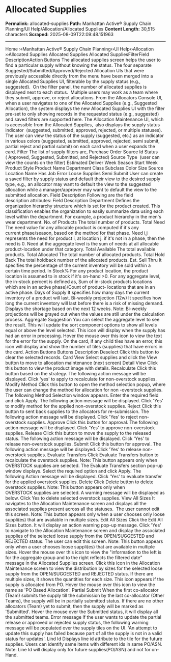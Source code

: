 # Allocated Supplies

**Permalink:** allocated-supplies
**Path:** Manhattan Active® Supply Chain Planning/UI Help/Allocation/Allocated Supplies
**Content Length:** 30,515 characters
**Scraped:** 2025-08-09T22:09:48.151963

---

Home ››Manhattan Active® Supply Chain Planning››UI Help››Allocation ››Allocated Supplies Allocated Supplies Allocated SuppliesFilterField DescriptionAction Buttons The allocated supplies screen helps the user to find a particular supply without knowing the status. The four separate Suggested/Submitted/Approved/Rejected Allocation UIs that were previously accessible directly from the menu have been merged into a single Allocated Supplies UI, filterable by the supply status (e.g., suggested).  On the filter panel, the number of allocated supplies is displayed next to each status.  Multiple users may work as a team where they submit, approve, or reject allocations. From the Allocators Console UI, when a user navigates to one of the Allocated Supplies (e.g., Suggested Allocation), the system displays the new Allocated Supplies UI with the filter pre-set to only showing records in the requested status (e.g., suggested) and saved filters are supported here. The Allocation Maintenance UI, which is accessible from the Allocated Supplies,  also displays the supply status indicator  (suggested, submitted, approved, rejected, or multiple statuses). The user can view the status of the supply (suggested, etc.) as an indicator in various colors (suggested, submitted, approved, rejected, semi submit, partial reject and partial submit) on each card when a user expands the card. Filter The list of supply filters are, Purchase Order Source Id Status ( Approved, Suggested, Submitted, and Rejected) Source Type  (user can view the counts on the filter) Estimated Deliver Week Season Start Week Product Style Product Name Department Class Subclass Color Size Source Location Name Has Job Error Loose Supplies Semi Submit User can create a saved filter by supply status and default their view to the desired supply type, e.g., an allocator may want to default the view to the suggested allocation while a manager/approver may want to default the view to the submitted allocation. Field Description Following are the field description attributes: Field Description Department Defines the organization hierarchy structure which is set for the product created. This classification enables the organization to easily summarize data using each level within the department. For example, a product hierarchy in the men's wear department. No. of Products The total number of products. Total Need The need value for any allocable product is computed if it's any current phase/season, based on the method for that phase. Need i,j represents the need for product i, at location j. if it's not in a phase, then the need is 0. Need at the aggregate level is the sum of needs at all allocable product-location under that category. Total Available The total available products. Total Allocated The total number of allocated products. Total Hold Back The total holdback number of the allocated products. Est. Sell Thru It specifies the percentage of the current inventory will be sold within a certain time period. In Stock% For any product location, the product location is assumed to in stock if it's on-hand >0. For any aggregate level, the in-stock percent is defined as, Sum of in-stock products locations which are in an active phase)/Count of product- locations that are in an active phase. Days of Supply It specifies how many days the current inventory of a product will last. Bi-weekly projection (12w) It specifies how long the current inventory will last before there is a risk of missing demand. Displays the shortage based on the next 12 weeks. Note: Bi-weekly projections will be grayed out when the values are still under the calculation process. Aggregate Suggestion You can select the aggregate level to see the result. This will update the sort component options to show all levels equal or above the level selected. This icon will display when the supply has had an error in processing. Hover the mouse over this icon to view the text for the error for the supply. On the card, if any child tiles have an error, this icon will display and show the number of tiles (supplies) that have errors in the card. Action Buttons Buttons Description Deselect Click this button to clear the selected records. Card View Select supplies and click the View button to move to allocation maintenance (next screen) Detail View Click this button to view the product image with details. Recalculate Click this button based on the strategy. The following action message will be displayed. Click 'yes' to apply to recalculate for non-overstock supplies. Modify Method Click this button to open the method selection popup, where the user can change the method for allocation for non -overstock supplies. The following Method Selection window appears. Enter the required field and click Apply. The following action message will be displayed. Click 'Yes' to modify method for the applied non-overstock supplies. Reject Click this button to sent back supplies to the allocators for re-submission. The following action message will be displayed. Click 'Yes' to reject non-overstock supplies. Approve Click this button for approval. The following action message will be displayed. Click 'Yes' to approve non-overstock supplies. Release Click this button to move the supply to the released status. The following action message will be displayed. Click 'Yes' to release non-overstock supplies. Submit Click this button for approval. The following action message will be displayed. Click 'Yes' to release non-overstock supplies. Evaluate Transfers Click Evaluate Transfers button to recalculate the overstock supplies. Note: This button appears only when OVERSTOCK supplies are selected. The Evaluate Transfers section pop-up window displays. Select the required option and click Apply. The following Action message will be displayed. Click 'Yes' to evaluate transfer for the applied overstock supplies. Delete Click Delete button to delete overstock supplies. Note: This button appears only when OVERSTOCK supplies are selected. A warning message will be displayed as below. Click Yes to delete selected overstock supplies. View All Sizes It navigates to the Allocation Maintenance screen and displays all the associated supplies present across all the statuses.  The user cannot edit this screen. Note: This button appears only when a user chooses only loose suppli(es) that are available in multiple sizes. Edit All Sizes Click the Edit All Sizes button. It will display an action warning pop-up message. Click 'Yes' to navigate to the Allocation Maintenance screen and display the associated supplies of the selected loose supply from the OPEN/SUGGESTED and REJECTED status. The user can edit this screen. Note: This button appears only when a user chooses loose suppli(es) that are available in multiple sizes. Hover the mouse over this icon to view the "information to the left is for the aggregate group and to the right reflects the filtered date" message in the Allocated Supplies screen. Click this icon in the Allocation Maintenance screen to view the distribution by sizes for the selected loose supply from the OPEN/SUGGESTED and REJECTED status. If there are multiple sizes, it shows the quantities for each size. This icon appears if the supply is allocated from PO. Hover the mouse over this icon to view the name as 'PO Based Allocation'. Partial Submit When the first co-allocator (Team) submits the supply till the submission by the last co-allocator (Other Teams), the supply will be in partially submitted status. If there are no other allocators (Team) yet to submit, then the supply will be marked as 'Submitted'. Hover the mouse over the Submitted status, it will display all the submitted teams. Error message If the user wants to update the partial release or approved or rejected supply status, the following warning message will be populated over the supply tiles on the UI. 'An attempt to update this supply has failed because part of all the supply is not in a valid status for updates'. Lind Id Displays line id attribute to the tile for the future supplies. Users can identify same items with different ids in same PO/ASN. Note: Line Id will display only for future supplies(PO/ASN) and not for on-Hand.
